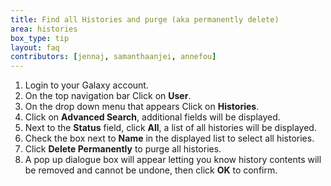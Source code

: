 ```yaml
---
title: Find all Histories and purge (aka permanently delete)
area: histories      
box_type: tip
layout: faq          
contributors: [jennaj, samanthaanjei, annefou]
---
```

1. Login to your Galaxy account.
2. On the top navigation bar Click on **User**. 
3. On the drop down menu that appears Click on **Histories**.
4. Click on **Advanced Search**, additional fields will be displayed. 
5. Next to the **Status** field, click **All**, a list of all histories will be displayed.
6. Check the box next to **Name** in the displayed list to select all histories.
7. Click **Delete Permanently** to purge all histories.
8. A pop up dialogue box will appear letting you know history contents will be removed and cannot be undone, then click **OK** to confirm.
